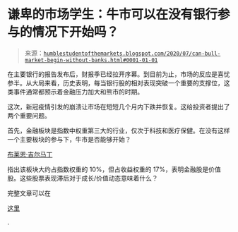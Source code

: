 <!--yml

类别：未分类

日期：2024-05-18 02:14:17

-->

# 谦卑的市场学生：牛市可以在没有银行参与的情况下开始吗？

> 来源：[`humblestudentofthemarkets.blogspot.com/2020/07/can-bull-market-begin-without-banks.html#0001-01-01`](https://humblestudentofthemarkets.blogspot.com/2020/07/can-bull-market-begin-without-banks.html#0001-01-01)

在主要银行的报告发布后，财报季已经拉开序幕。到目前为止，市场的反应是喜忧参半。从大局来看，历史表明，每当银行股的相对表现突破一个重要的支撑位，这类事件通常都预示着金融压力加大和熊市的时期。

这次，新冠疫情引发的崩溃让市场在短短几个月内下跌并恢复。这给投资者提出了两个重要问题。

首先，金融板块是指数中权重第三大的行业，仅次于科技和医疗保健。在没有这样一个主要板块的参与下，牛市是否能够开始？

[布莱恩·吉尔马丁](https://seekingalpha.com/article/4355367-financial-sector-10-market-cap-weight-17-s-and-p-500-earnings-weight)

指出该板块大约占指数权重的 10%，但占收益权重的 17%，表明金融股是价值股。这些股票表现滞后对于成长/价值动态意味着什么？

完整文章可以在

[这里](https://humblestudentofthemarkets.com/2020/07/18/can-a-bull-begin-without-the-banks/)

.
